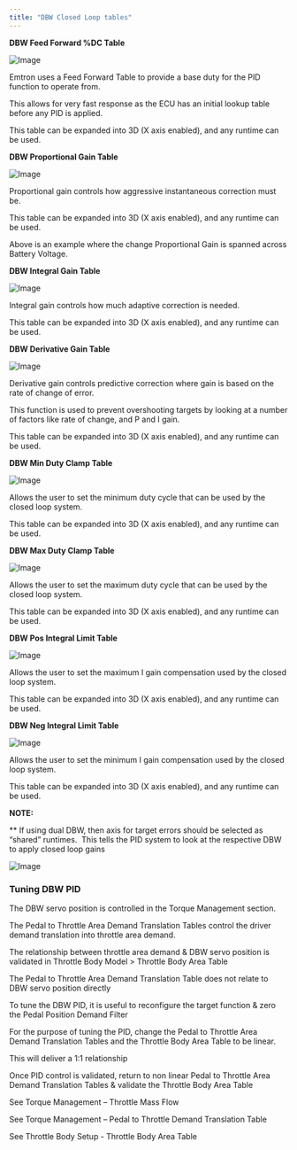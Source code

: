 ```yaml
---
title: "DBW Closed Loop tables"
---
```


**DBW Feed Forward %DC Table**&nbsp;

![Image](</lib/DBW 9.jpg>)

Emtron uses a Feed Forward Table to provide a base duty for the PID function to operate from.&nbsp;

This allows for very fast response as the ECU has an initial lookup table before any PID is applied. &nbsp;

This table can be expanded into 3D (X axis enabled), and any runtime can be used.&nbsp;


**DBW Proportional Gain Table**

![Image](</lib/DBW 10.jpg>)

Proportional gain controls how aggressive instantaneous correction must be.&nbsp;

This table can be expanded into 3D (X axis enabled), and any runtime can be used.&nbsp;

Above is an example where the change Proportional Gain is spanned across Battery Voltage.


**DBW Integral Gain Table**

![Image](</lib/DBW 11.jpg>)

Integral gain controls how much adaptive correction is needed.&nbsp;

This table can be expanded into 3D (X axis enabled), and any runtime can be used.&nbsp;


**DBW Derivative Gain Table**

![Image](</lib/DBW 12.jpg>)

Derivative gain controls predictive correction where gain is based on the rate of change of error.&nbsp;

This function is used to prevent overshooting targets by looking at a number of factors like rate of change, and P and I gain.&nbsp;

This table can be expanded into 3D (X axis enabled), and any runtime can be used.&nbsp;


**DBW Min Duty Clamp Table**

![Image](</lib/DBW 13.jpg>)

Allows the user to set the minimum duty cycle that can be used by the closed loop system.&nbsp;

This table can be expanded into 3D (X axis enabled), and any runtime can be used.&nbsp;


**DBW Max Duty Clamp Table**

![Image](</lib/DBW 14.jpg>)

Allows the user to set the maximum duty cycle that can be used by the closed loop system.&nbsp;

This table can be expanded into 3D (X axis enabled), and any runtime can be used.&nbsp;


**DBW Pos Integral Limit Table**

![Image](</lib/DBW 15.jpg>)

Allows the user to set the maximum I gain compensation used by the closed loop system.&nbsp;

This table can be expanded into 3D (X axis enabled), and any runtime can be used.&nbsp;


**DBW Neg Integral Limit Table**

![Image](</lib/DBW 16.jpg>)

Allows the user to set the minimum I gain compensation used by the closed loop system.&nbsp;

This table can be expanded into 3D (X axis enabled), and any runtime can be used.&nbsp;


**NOTE:**

\*\* If using dual DBW, then axis for target errors should be selected as “shared” runtimes.&nbsp; This tells the PID system to look at the respective DBW to apply closed loop gains


![Image](</lib/NewItem206.png>)


### Tuning DBW PID

The DBW servo position is controlled in the Torque Management section.

The Pedal to Throttle Area Demand Translation Tables control the driver demand translation into throttle area demand.

The relationship between throttle area demand \& DBW servo position is validated in Throttle Body Model \> Throttle Body Area Table

The Pedal to Throttle Area Demand Translation Table does not relate to DBW servo position directly


To tune the DBW PID, it is useful to reconfigure the target function \& zero the Pedal Position Demand Filter

For the purpose of tuning the PID, change the Pedal to Throttle Area Demand Translation Tables and the Throttle Body Area Table to be linear.

This will deliver a 1:1 relationship

Once PID control is validated, return to non linear Pedal to Throttle Area Demand Translation Tables \& validate the Throttle Body Area Table&nbsp; &nbsp;


See Torque Management – Throttle Mass Flow

See Torque Management – Pedal to Throttle Demand Translation Table

See Throttle Body Setup - Throttle Body Area Table

